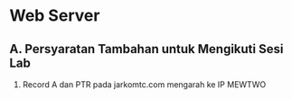 # Web Server
## A. Persyaratan Tambahan untuk Mengikuti Sesi Lab
1. Record A dan PTR pada jarkomtc.com mengarah ke IP MEWTWO
<!--stackedit_data:
eyJoaXN0b3J5IjpbMjM0MTU0MzQ3LC03OTA1NjAyOTZdfQ==
-->